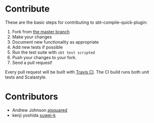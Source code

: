# Contribute
These are the basic steps for contributing to sbt-compile-quick-plugin:

1. Fork from [the master branch](https://github.com/etsy/sbt-compile-quick-plugin)
2. Make your changes
3. Document new functionality as appropriate
4. Add new tests if possible
5. Run the test suite with `sbt test scripted`
6. Push your changes to your fork.
7. Send a pull request!

Every pull request will be built with [Travis CI](https://travis-ci.org/etsy/sbt-compile-quick-plugin).  The CI build runs both unit tests and Scalastyle.

# Contributors
- Andrew Johnson [ajsquared](https://github.com/ajsquared)
- kenji yoshida [xuwei-k](https://github.com/xuwei-k)